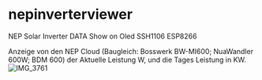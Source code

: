 # nepinverterviewer

NEP Solar Inverter DATA Show on Oled SSH1106 ESP8266 

  Anzeige von den NEP Cloud (Baugleich: Bosswerk BW-MI600; NuaWandler 600W; BDM 600)  der Aktuelle Leistung W, und die Tages Leistung in KW.
![IMG_3761](https://github.com/Wunni73/nepinverterviewer/assets/69694624/b833b7e8-66ad-43c6-bc72-50a480b4c28b)
